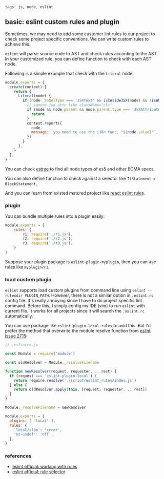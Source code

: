 ```metadata
tags: js, node, eslint
```

## basic: eslint custom rules and plugin

Sometimes, we may need to add some customer lint rules to our project to check
 some project specific conventions. We can write custom rules to achieve this.

`eslint` will parse source code to AST and check rules according to the AST.
In your customized rule, you can define function to check with each AST node.

Following is a simple example that check with the `Literal` node.

```js
module.exports = {
  create(context) {
    return {
      Literal(node) {
        if (node._babelType === 'JSXText' && isInsideJSX(node) && !isWhiteSpace(node.value)) {
          // ignore jsx attr like className="cls"
          if (node && node.parent && node.parent.type === 'JSXAttribute') {
            return
          }
          context.report({
            node,
            message: `you need to use the i18n func, "${node.value}"`,
          })
        }
      },
    }
  },
}
```

You can check [estree](https://github.com/estree/estree/blob/master/es5.md) to find
 all node types of es5 and other ECMA specs.

You can also define function to check against a selector like `IfStatement > BlockStatement`.

And you can learn from existed matured project like
 [react eslint rules](https://github.com/yannickcr/eslint-plugin-react/tree/master/lib/rules).

### plugin
You can bundle multiple rules into a plugin easily:

```js
module.exports = {
    rules: {
        r1: require('./r1.js'),
        r2: require('./r2.js'),
        r3: require('./r3.js'),
    }
}
```

Suppose your plugin package is `eslint-plugin-myplugin`, then you can use rules
 like `myplugin/r1`.

### load custom plugin
`eslint` supports load custom plugins from command line using `eslint --rulesdir PLUGIN_PATH`.
However, there is not a similar option in `.eslint.rc` config file.  It's really annoying
 since I have to do project specific lint command. Before this, I simply config my IDE (vim)
 to run `eslint` with current file. It works for all projects since it will search the `.eslint.rc`
 automatically.

You can use package like `eslint-plugin-local-rules` to avid this. But I'd prefer the
 method that overwrite the module resolve function from
 [eslint issue 2715](https://github.com/eslint/eslint/issues/2715):

```js
// .eslintrc.js

const Module = require('module')

const oldResolver = Module._resolveFilename

function newResolver(request, requester, ...rest) {
  if (request === 'eslint-plugin-local') {
    return require.resolve('./script/eslint_rules/index.js')
  } else {
    return oldResolver.apply(this, [request, requester, ...rest])
  }
}

Module._resolveFilename = newResolver

module.exports = {
  plugins: [ 'local' ],
  rules: {
    'local/i18n': 'error',
    'no-undef': 'off',
  },
}
```

### references
- [eslint official: working with rules](https://eslint.org/docs/developer-guide/working-with-rules)
- [eslint official: rule selector](https://eslint.org/docs/developer-guide/selectors)

